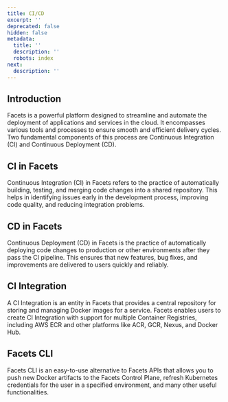 ```yaml
---
title: CI/CD
excerpt: ''
deprecated: false
hidden: false
metadata:
  title: ''
  description: ''
  robots: index
next:
  description: ''
---
```

## Introduction

Facets is a powerful platform designed to streamline and automate the deployment of applications and services in the cloud. It encompasses various tools and processes to ensure smooth and efficient delivery cycles. Two fundamental components of this process are Continuous Integration (CI) and Continuous Deployment (CD).

## CI in Facets

Continuous Integration (CI) in Facets refers to the practice of automatically building, testing, and merging code changes into a shared repository. This helps in identifying issues early in the development process, improving code quality, and reducing integration problems. 

## CD in Facets

Continuous Deployment (CD) in Facets is the practice of automatically deploying code changes to production or other environments after they pass the CI pipeline. This ensures that new features, bug fixes, and improvements are delivered to users quickly and reliably.

## CI Integration

A CI Integration is an entity in Facets that provides a central repository for storing and managing Docker images for a service. Facets enables users to create CI Integration with support for multiple Container Registries, including AWS ECR and other platforms like ACR, GCR, Nexus, and Docker Hub.

## Facets CLI

Facets CLI is an easy-to-use alternative to Facets APIs that allows you to push new Docker artifacts to the Facets Control Plane, refresh Kubernetes credentials for the user in a specified environment, and many other useful functionalities.
